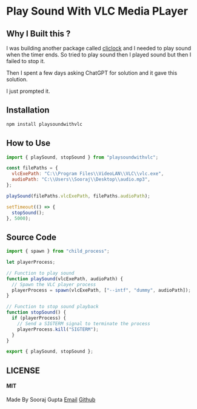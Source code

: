 # Play Sound With VLC Media PLayer

## Why I Built this ?

I was building another package called [cliclock](https://www.npmjs.com/package/@s54a/cliclock) and I needed to play sound when the timer ends. So tried to play sound then I played sound but then I failed to stop it.

Then I spent a few days asking ChatGPT for solution and it gave this solution.

I just prompted it.

## Installation

```bash
npm install playsoundwithvlc
```

## How to Use

```js
import { playSound, stopSound } from "playsoundwithvlc";

const filePaths = {
  vlcExePath: "C:\\Program Files\\VideoLAN\\VLC\\vlc.exe",
  audioPath: "C:\\Users\\Sooraj\\Desktop\\audio.mp3",
};

playSound(filePaths.vlcExePath, filePaths.audioPath);

setTimeout(() => {
  stopSound();
}, 5000);
```

## Source Code

```js
import { spawn } from "child_process";

let playerProcess;

// Function to play sound
function playSound(vlcExePath, audioPath) {
  // Spawn the VLC player process
  playerProcess = spawn(vlcExePath, ["--intf", "dummy", audioPath]);
}

// Function to stop sound playback
function stopSound() {
  if (playerProcess) {
    // Send a SIGTERM signal to terminate the process
    playerProcess.kill("SIGTERM");
  }
}

export { playSound, stopSound };
```

## LICENSE

#### MIT

Made By Sooraj Gupta
[Email](soorajgupta00@gmail.com)
[Github](https://github.com/s54a)
